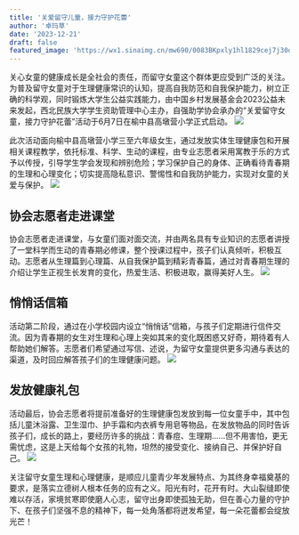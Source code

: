 ```yaml
---
title: '关爱留守儿童，接力守护花蕾'
author: '卓玛草'
date: '2023-12-21'
draft: false
featured_image: 'https://wx1.sinaimg.cn/mw690/0083BKpxly1hl1829cej7j30ov0glwii.jpg'
---
```



关心女童的健康成长是全社会的责任，而留守女童这个群体更应受到广泛的关注。为普及留守女童对于生理健康常识的认知，提高自我防范和自我保护能力，树立正确的科学观，同时锻炼大学生公益实践能力，由中国乡村发展基金会2023公益未来发起，西北民族大学学生资助管理中心主办，自强助学协会承办的“关爱留守女童，接力守护花蕾”活动于6月7日在榆中县高墩营小学正式启动。
![](https://wx4.sinaimg.cn/mw690/0083BKpxly1hl1829zy9zj30se0ixgpt.jpg)



此次活动面向榆中县高墩营小学三至六年级女生，通过发放实体生理健康包和开展相关课程教学，依托标准、科学、生动的课程，由专业志愿者采用寓教于乐的方式予以传授，引导学生学会发现和辨别危险；学习保护自己的身体、正确看待青春期的生理和心理变化；切实提高隐私意识、警惕性和自我防护能力，实现对女童的关爱与保护。
![](https://wx1.sinaimg.cn/mw690/0083BKpxly1hl1829px1lj30mx0fan0c.jpg)


## 协会志愿者走进课堂
协会志愿者走进课堂，与女童们面对面交流，并由两名具有专业知识的志愿者讲授了一堂科学而生动的青春期必修课，整个授课过程中，孩子们认真倾听，积极互动。志愿者从生理篇到心理篇、从自我保护篇到精彩青春篇，通过对青春期生理的介绍让学生正视生长发育的变化，热爱生活、积极进取，赢得美好人生。
![](https://wx1.sinaimg.cn/mw690/0083BKpxly1hl18292gk5j30n10fcjtv.jpg)



## 悄悄话信箱
活动第二阶段，通过在小学校园内设立“悄悄话”信箱，与孩子们定期进行信件交流。因为青春期的女生对生理和心理上突如其来的变化既困惑又好奇，期待着有人帮助她们解答。志愿者们希望通过写信、述说，为留守女童提供更多沟通与表达的渠道，及时回应解答孩子们的生理健康问题。
![](https://wx3.sinaimg.cn/mw690/0083BKpxly1hl1828qdqmj30p80gtn08.jpg)

## 发放健康礼包
活动最后，协会志愿者将提前准备好的生理健康包发放到每一位女童手中，其中包括儿童沐浴露、卫生湿巾、护手霜和内衣裤专用皂等物品，在发放物品的同时告诉孩子们，成长的路上，要经历许多的挑战：青春痘、生理期……但不用害怕，更无需忧虑，这是上天给每个女孩的礼物，坦然的接受变化、接纳自己、并保护好自己。
![](https://wx1.sinaimg.cn/mw690/0083BKpxly1hl1829cej7j30ov0glwii.jpg)


关注留守女童生理和心理健康，是顺应儿童青少年发展特点、为其终身幸福奠基的要求，是落实立德树人根本任务的应有之义。阳光有时，花开有时。大山裂缝即使难以存活，家境贫寒即使磨人心志，留守出身即使孤独无助，但在善心力量的守护下、在孩子们坚强不息的精神下，每一处角落都将迸发希望，每一朵花蕾都会绽放光芒！